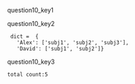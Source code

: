question10_key1



question10_key2
```
 dict =  {
   'Alex': ['subj1', 'subj2', 'subj3'], 
   'David': ['subj1', 'subj2']}
```
question10_key3
```
total count:5
```
